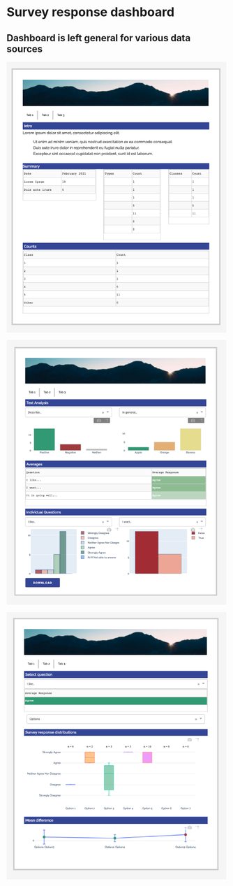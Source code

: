 # Survey response dashboard

## Dashboard is left general for various data sources

![tab 1](https://github.com/jchaykow/survey-dash/blob/master/images/tab1.png)

![tab 2](https://github.com/jchaykow/survey-dash/blob/master/images/tab2.png)

![tab 3](https://github.com/jchaykow/survey-dash/blob/master/images/tab3.png)